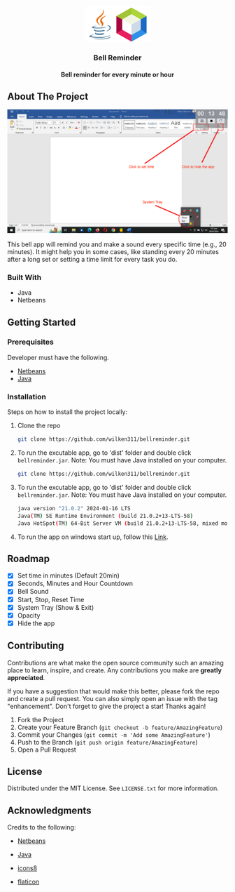 <a name="readme-top"></a>

<!-- PROJECT LOGO -->
<br />
<div align="center">

  <img src="img/javanetbeans.png" alt="Logo" width="150" height="80">

  <h3 align="center">Bell Reminder</h3>
  <h4>Bell reminder for every minute or hour</h4>

  <p align="center">

</div>

<!-- ABOUT THE PROJECT -->

## About The Project

![Product Name Screen Shot][product-screenshot]

This bell app will remind you and make a sound every specific time (e.g., 20 minutes). It might help you in some cases, like standing every 20 minutes after a long set or setting a time limit for every task you do.

### Built With

- Java
- Netbeans

<!-- GETTING STARTED -->

## Getting Started

### Prerequisites

Developer must have the following.

- [Netbeans](https://netbeans.apache.org/front/main/index.html)
- [Java](https://www.oracle.com/ph/java/technologies/downloads/)

### Installation

Steps on how to install the project locally:

1. Clone the repo
   ```sh
   git clone https://github.com/wilken311/bellreminder.git
   ```
1. To run the excutable app, go to 'dist' folder and double click `bellreminder.jar`. Note: You must have Java installed on your computer.
   ```sh
   git clone https://github.com/wilken311/bellreminder.git
   ```
1. To run the excutable app, go to 'dist' folder and double click `bellreminder.jar`. Note: You must have Java installed on your computer.

   ```sh
   java version "21.0.2" 2024-01-16 LTS
   Java(TM) SE Runtime Environment (build 21.0.2+13-LTS-58)
   Java HotSpot(TM) 64-Bit Server VM (build 21.0.2+13-LTS-58, mixed mode, sharing)
   ```

1. To run the app on windows start up, follow this [Link](https://stackoverflow.com/questions/5953525/run-java-application-at-windows-startup).

## Roadmap

- [x] Set time in minutes (Default 20min)
- [x] Seconds, Minutes and Hour Countdown
- [x] Bell Sound
- [x] Start, Stop, Reset Time
- [x] System Tray (Show & Exit)
- [x] Opacity
- [x] Hide the app

<!-- CONTRIBUTING -->

## Contributing

Contributions are what make the open source community such an amazing place to learn, inspire, and create. Any contributions you make are **greatly appreciated**.

If you have a suggestion that would make this better, please fork the repo and create a pull request. You can also simply open an issue with the tag "enhancement".
Don't forget to give the project a star! Thanks again!

1. Fork the Project
2. Create your Feature Branch (`git checkout -b feature/AmazingFeature`)
3. Commit your Changes (`git commit -m 'Add some AmazingFeature'`)
4. Push to the Branch (`git push origin feature/AmazingFeature`)
5. Open a Pull Request

<!-- LICENSE -->

## License

Distributed under the MIT License. See `LICENSE.txt` for more information.

<!-- ACKNOWLEDGMENTS -->

## Acknowledgments

Credits to the following:

- [Netbeans](https://netbeans.apache.org/front/main/index.html)
- [Java](https://www.oracle.com/ph/java/technologies/downloads/)
- [icons8](https://icons8.com/)
- [flaticon](https://www.flaticon.com)

  [product-screenshot]: /img/screenshot.jpg
